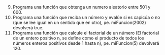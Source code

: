 9) Programa una función que obtenga un numero aleatorio entre 501 y 600.
10) Programa una función que reciba un número y evalúe si es capicúa o no (que se lee igual en un sentido que en otro), pe. miFuncion(2002) devolverá true.
11) Programa una función que calcule el factorial de un número (El factorial de un entero positivo n, se define como el producto de todos los números enteros positivos desde 1 hasta n), pe. miFuncion(5) devolverá 120.